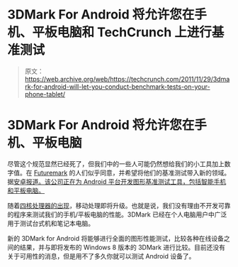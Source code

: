 # 3DMark For Android 将允许您在手机、平板电脑和 TechCrunch 上进行基准测试

> 原文：<https://web.archive.org/web/https://techcrunch.com/2011/11/29/3dmark-for-android-will-let-you-conduct-benchmark-tests-on-your-phone-tablet/>

# 3DMark For Android 将允许您在手机、平板电脑

尽管这个规范显然已经死了，但我们中的一些人可能仍然想给我们的小工具加上数字值。在 [Futuremark](https://web.archive.org/web/20221007092514/http://www.futuremark.com/) 的人们似乎同意，并希望将他们的基准测试带入新的领域。据[安卓报道。该公司正在为 Android 平台开发图形基准测试工具，包括智能手机和平板电脑。](https://web.archive.org/web/20221007092514/http://translate.google.com/translate?sl=auto&tl=en&u=http://android.hdblog.it/2011/11/29/3dmark-in-arrivo-su-smartphone-e-tablet-android/)

随着[四核处理器的出现](https://web.archive.org/web/20221007092514/https://beta.techcrunch.com/2011/11/25/why-quad-core/)，移动处理即将升级。也就是说，我们没有理由不开发可靠的程序来测试我们的手机/平板电脑的性能。3DMark 已经在个人电脑用户中广泛用于测试台式机和笔记本电脑。

新的 3DMark for Android 将能够进行全面的图形性能测试，比较各种在线设备之间的结果，并与即将发布的 Windows 8 版本的 3DMark 进行比较。目前还没有关于可用性的消息，但是用不了多久你就可以测试 Android 设备了。
